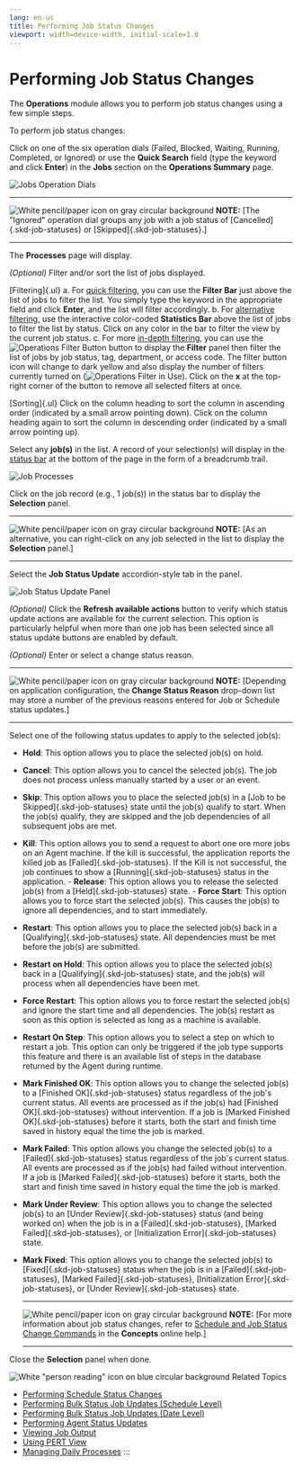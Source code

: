 ```yaml
---
lang: en-us
title: Performing Job Status Changes
viewport: width=device-width, initial-scale=1.0
---
```


# Performing Job Status Changes

The **Operations** module allows you to perform job status changes using
a few simple steps.

To perform job status changes:

Click on one of the six operation dials (Failed, Blocked, Waiting,
Running, Completed, or Ignored) or use the **Quick Search** field (type
the keyword and click **Enter**) in the **Jobs** section on the
**Operations Summary** page.

![Jobs Operation Dials](../../../Resources/Images/SM/Job-Operation-Dials.png "Jobs Operation Dials")

  -------------------------------------------------------------------------------------------------------------------------------- ------------------------------------------------------------------------------------------------------------------------------------------------------------
  ![White pencil/paper icon on gray circular background](../../../Resources/Images/note-icon(48x48).png "Note icon")   **NOTE:** [The \"Ignored\" operation dial groups any job with a job status of [Cancelled]{.skd-job-statuses} or [Skipped]{.skd-job-statuses}.]
  -------------------------------------------------------------------------------------------------------------------------------- ------------------------------------------------------------------------------------------------------------------------------------------------------------

The **Processes** page will display.

*(Optional)* Filter and/or sort the list of jobs
displayed.

[Filtering]{.ul}
a.  For [quick filtering](Managing-Daily-Processes.md#Quick), you
    can use the **Filter Bar** just above the list of jobs to filter the
    list. You simply type the keyword in the appropriate field and click
    **Enter**, and the list will filter accordingly.
b.  For [alternative     filtering](Managing-Daily-Processes.md#Interactive), use the
    interactive color-coded **Statistics Bar** above the list of jobs to
    filter the list by status. Click on any color in the bar to filter
    the view by the current job status.
c.  For more [in-depth     filtering](Managing-Daily-Processes.md#In-depth), you can use
    the ![Operations Filter     Button](../../../Resources/Images/SM/Operations-Filter-Icon.png "Operations Filter Button")
    button to display the **Filter** panel then filter the list of jobs
    by job status, tag, department, or access code. The filter button
    icon will change to dark yellow and also display the number of
    filters currently turned on (![Operations Filter in     Use](../../../Resources/Images/SM/Operations-Filter-Icon-in-Use.png "Operations Filter in Use")).
    Click on the **x** at the top-right corner of the button to remove
    all selected filters at once.

[Sorting]{.ul}
Click on the column heading to sort the column in ascending order
(indicated by a small arrow pointing down). Click on the column heading
again to sort the column in descending order (indicated by a small arrow
pointing up).

Select any **job(s)** in the list. A record of your selection(s) will
display in the [status bar](SM-UI-Layout.md#Status) at the bottom
of the page in the form of a breadcrumb trail.

![Job Processes](../../../Resources/Images/SM/Job-Processes.png "Job Processes")

Click on the job record (e.g., 1 job(s)) in the status bar to display
the **Selection** panel.

  -------------------------------------------------------------------------------------------------------------------------------- ------------------------------------------------------------------------------------------------------------------------------------
  ![White pencil/paper icon on gray circular background](../../../Resources/Images/note-icon(48x48).png "Note icon")   **NOTE:** [As an alternative, you can right-click on any job selected in the list to display the **Selection** panel.]
  -------------------------------------------------------------------------------------------------------------------------------- ------------------------------------------------------------------------------------------------------------------------------------

Select the **Job Status Update** accordion-style tab in the panel.

![Job Status Update Panel](../../../Resources/Images/SM/Job-Status-Update-Panel.png "Job Status Update Panel")

*(Optional)* Click the **Refresh available actions**
button to verify which status update actions are available for the
current selection. This option is particularly helpful when more than
one job has been selected since all status update buttons are enabled by
default.

*(Optional)* Enter or select a change status reason.

  -------------------------------------------------------------------------------------------------------------------------------- ----------------------------------------------------------------------------------------------------------------------------------------------------------------------------------------------------
  ![White pencil/paper icon on gray circular background](../../../Resources/Images/note-icon(48x48).png "Note icon")   **NOTE:** [Depending on application configuration, the **Change Status Reason** drop-down list may store a number of the previous reasons entered for Job or Schedule status updates.]
  -------------------------------------------------------------------------------------------------------------------------------- ----------------------------------------------------------------------------------------------------------------------------------------------------------------------------------------------------

Select one of the following status updates to apply to the selected
job(s):

- **Hold**: This option allows you to place the selected job(s) on
    hold.
- **Cancel**: This option allows you to cancel the selected job(s).
    The job does not process unless manually started by a user or an
    event.
- **Skip**: This option allows you to place the selected job(s) in a
    [Job to be Skipped]{.skd-job-statuses} state until the job(s)     qualify to start. When the job(s) qualify, they are skipped and the
    job dependencies of all subsequent jobs are met.
- **Kill**: This option allows you to send a request to abort one ore
    more jobs on an Agent machine. If the kill is successful, the
    application reports the killed job as [Failed]{.skd-job-statuses}.     If the Kill is not successful, the job continues to show a
    [Running]{.skd-job-statuses} status in the application. -   **Release**: This option allows you to release the selected job(s)
    from a [Held]{.skd-job-statuses} state. -   **Force Start**: This option allows you to force start the selected
    job(s). This causes the job(s) to ignore all dependencies, and to
    start immediately.
- **Restart**: This option allows you to place the selected job(s)
    back in a [Qualifying]{.skd-job-statuses} state. All dependencies     must be met before the job(s) are submitted.
- **Restart on Hold**: This option allows you to place the selected
    job(s) back in a [Qualifying]{.skd-job-statuses} state, and the     job(s) will process when all dependencies have been met.
- **Force Restart**: This option allows you to force restart the
    selected job(s) and ignore the start time and all dependencies. The
    job(s) restart as soon as this option is selected as long as a
    machine is available.
- **Restart On Step**: This option allows you to select a step on
    which to restart a job. This option can only be triggered if the job
    type supports this feature and there is an available list of steps
    in the database returned by the Agent during runtime.
- **Mark Finished OK**: This option allows you to change the selected
    job(s) to a [Finished OK]{.skd-job-statuses} status regardless of     the job\'s current status. All events are processed as if the job(s)
    had [Finished OK]{.skd-job-statuses} without intervention. If a job     is [Marked Finished OK]{.skd-job-statuses} before it starts, both
    the start and finish time saved in history equal the time the job is
    marked.
- **Mark Failed**: This option allows you change the selected job(s)
    to a [Failed]{.skd-job-statuses} status regardless of the job\'s     current status. All events are processed as if the job(s) had failed
    without intervention. If a job is [Marked Failed]{.skd-job-statuses}     before it starts, both the start and finish time saved in history
    equal the time the job is marked.
- **Mark Under Review**: This option allows you to change the selected
    job(s) to an [Under Review]{.skd-job-statuses} status (and being     worked on) when the job is in a [Failed]{.skd-job-statuses}, [Marked
    Failed]{.skd-job-statuses}, or [Initialization     Error]{.skd-job-statuses} state.
- **Mark Fixed**: This option allows you to change the selected job(s)
    to [Fixed]{.skd-job-statuses} status when the job is in a     [Failed]{.skd-job-statuses}, [Marked Failed]{.skd-job-statuses},
    [Initialization Error]{.skd-job-statuses}, or [Under     Review]{.skd-job-statuses} state.

  -------------------------------------------------------------------------------------------------------------------------------- -------------------------------------------------------------------------------------------------------------------------------------------------------------------------------------------------------------------------------------------------
  ![White pencil/paper icon on gray circular background](../../../Resources/Images/note-icon(48x48).png "Note icon")   **NOTE:** [For more information about job status changes, refer to [Schedule and Job Status Change Commands](../../../operations/status-change-commands.md) in the **Concepts** online help.]
  -------------------------------------------------------------------------------------------------------------------------------- -------------------------------------------------------------------------------------------------------------------------------------------------------------------------------------------------------------------------------------------------

Close the **Selection** panel when done.

![White \"person reading\" icon on blue circular background](../../../Resources/Images/moreinfo-icon(48x48).png "More Info icon")
Related Topics

- [Performing Schedule Status     Changes](Performing-Schedule-Status-Changes.md)
- [Performing Bulk Status Job Updates (Schedule     Level)](Performing-Bulk-Job-Status-Updates--Schedule-Level.md)
- [Performing Bulk Status Job Updates (Date     Level)](Performing-Bulk-Job-Status-Updates-Date-Level.md)
- [Performing Agent Status     Updates](Performing-Agent-Status-Updates.md)
- [Viewing Job Output](Viewing-Job-Output.md)
- [Using PERT View](Using-PERT-View.md)
- [Managing Daily Processes](Managing-Daily-Processes.md)
:::

